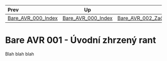 
| Prev | Up | Next |
| :--- | :---: | ---: |
| [Bare_AVR_000_Index](../) | [Bare_AVR_000_Index](../) | [Bare_AVR_002_Začínám](../Bare_AVR_002_Začínám) |

# Bare AVR 001 - Úvodní zhrzený rant

Blah blah blah
